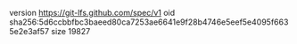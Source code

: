 version https://git-lfs.github.com/spec/v1
oid sha256:5d6ccbbfbc3baeed80ca7253ae6641e9f28b4746e5eef5e4095f6635e2e3af57
size 19827
